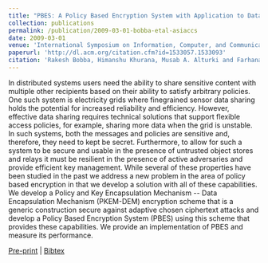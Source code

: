 ```yaml
---
title: "PBES: A Policy Based Encryption System with Application to Data Sharing in the Power Grid"
collection: publications
permalink: /publication/2009-03-01-bobba-etal-asiaccs
date: 2009-03-01
venue: 'International Symposium on Information, Computer, and Communications Security, ACM, pp 262-275'
paperurl: 'http://dl.acm.org/citation.cfm?id=1533057.1533093'
citation: 'Rakesh Bobba, Himanshu Khurana, Musab A. Alturki and Farhana Ashraf'
---
```

In distributed systems users need the ability to share sensitive content with multiple other recipients based on their ability to satisfy arbitrary policies. One such system is electricity grids where finegrained sensor data sharing holds the potential for increased reliability and efficiency. However, effective data sharing requires technical solutions that support flexible access policies, for example, sharing more data when the grid is unstable. In such systems, both the messages and policies are sensitive and, therefore, they need to kept be secret. Furthermore, to allow for such a system to be secure and usable in the presence of untrusted object stores and relays it must be resilient in the presence of active adversaries and provide efficient key management. While several of these properties have been studied in the past we address a new problem in the area of policy based encryption in that we develop a solution with all of these capabilities. We develop a Policy and Key Encapsulation Mechanism -- Data Encapsulation Mechanism (PKEM-DEM) encryption scheme that is a generic construction secure against adaptive chosen ciphertext attacks and develop a Policy Based Encryption System (PBES) using this scheme that provides these capabilities. We provide an implementation of PBES and measure its performance.

[Pre-print](http://academicpages.github.io/files/paper1.pdf) |
[Bibtex](#)